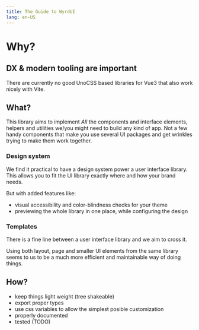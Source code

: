 ```yaml
---
title: The Guide to WyrdUI
lang: en-US
---
```


# Why?

## DX & modern tooling are important

There are currently no good UnoCSS based libraries for Vue3 that also work nicely with Vite.

## What?

This library aims to implement *All* the components and interface elements, helpers and utilities we/you might need to build any kind of app.
Not a few handy components that make you use several UI packages and get wrinkles trying to make them work together.

### Design system

We find it practical to have a design system power a user interface library. This allows you to fit the UI library exactly where and how your brand needs.

But with added features like:
- visual accessibility and color-blindness checks for your theme
- previewing the whole library in one place, while configuring the design

### Templates

There is a fine line between a user interface library and we aim to cross it.

Using both layout, page and smaller UI elements from the same library seems to us to be a much more efficient and maintainable way of doing things.

## How?

- keep things light weight (tree shakeable)
- export proper types
- use css variables to allow the simplest posible customization
- properly documented
- tested (TODO)
